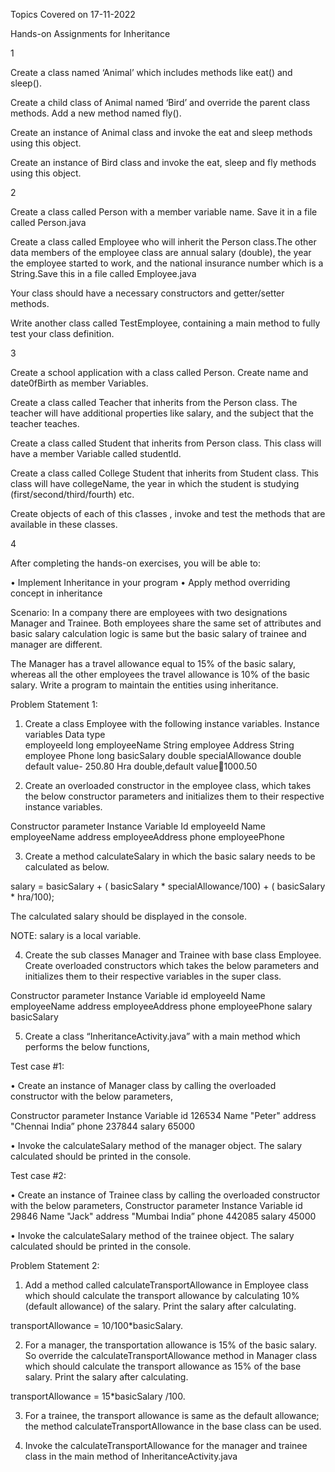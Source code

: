 Topics Covered on 17-11-2022

Hands-on Assignments for Inheritance

1

Create a class named ‘Animal’ which includes methods like eat() and sleep().

Create a child class of Animal named ‘Bird’ and override the parent class methods. Add a new method named fly().

Create an instance of Animal class and invoke the eat and sleep methods using this object.

Create an instance of Bird class and invoke the eat, sleep and fly methods using this object.

2

Create a class called Person with a member variable name. Save it in a file called Person.java

Create a class called Employee who will inherit the Person class.The other data members of the employee class are annual salary (double), the year the employee started to work, and the national insurance number which is a String.Save this in a file called Employee.java

Your class should have a necessary constructors and getter/setter methods. 

Write another class called TestEmployee, containing a main method to fully test your class definition.

3

Create a school application with a class called Person. Create name and date0fBirth as member Variables.

Create a class called Teacher that inherits from the Person class. The teacher will have additional properties like salary, and the subject that the teacher teaches.

Create a class called Student that inherits from Person class. This class will have a member Variable called studentld.

Create a class called College Student that inherits from Student class. This class will have collegeName, the year in which the student is studying (first/second/third/fourth) etc.

Create	objects	of	each  of this	c1asses ,	invoke and test the methods that are available in these classes.

4

After completing the hands-on exercises, you will be able to:

• Implement Inheritance in your program
• Apply method overriding concept in inheritance

Scenario: In a company there are employees with two designations Manager and Trainee. Both employees share the same set of attributes and basic salary calculation logic is same but the basic salary of trainee and manager are different.

The Manager has a travel allowance equal to 15% of the basic salary, whereas all the other employees the travel allowance is 10% of the basic salary. Write a program to maintain the entities using inheritance.

Problem Statement 1:

1. Create a class Employee with the following instance variables.
Instance variables                              Data type                     
employeeId                                      long
employeeName                                    String
employee Address                                String
employee Phone                                  long
basicSalary                                     double
specialAllowance double default value- 250.80
Hra double,default value1000.50

2. Create an overloaded constructor in the employee class, which takes the below constructor parameters and initializes them to their respective instance variables.

Constructor parameter                          Instance Variable
Id                                             employeeId
Name                                           employeeName
address                                        employeeAddress
phone                                          employeePhone

3. Create a method calculateSalary in which the basic salary needs to be calculated as below.

salary = basicSalary + ( basicSalary * specialAllowance/100) + ( basicSalary * hra/100);

The calculated salary should be displayed in the console.

 NOTE: salary is a local variable.
 
4. Create the sub classes Manager and Trainee with base class Employee. Create overloaded constructors which takes the below parameters and initializes them to their respective variables in the super class.

Constructor parameter                          Instance Variable
id                                             employeeId
Name                                           employeeName
address                                        employeeAddress
phone                                          employeePhone
salary                                         basicSalary

5. Create a class “InheritanceActivity.java” with a main method which performs the below functions,

Test case #1:

• Create an instance of Manager class by calling the overloaded constructor with 
the below parameters,

Constructor parameter                         Instance Variable
id                                            126534
Name                                          "Peter"
address                                       "Chennai India”
phone                                         237844
salary                                        65000

• Invoke the calculateSalary method of the manager object. 
The salary calculated should be printed in the console.

Test case #2:

• Create an instance of Trainee class by calling the overloaded constructor with the below parameters,
Constructor parameter                        Instance Variable
id                                           29846
Name                                         "Jack"
address                                      "Mumbai India”
phone                                        442085
salary                                       45000

• Invoke the calculateSalary method of the trainee object. 
The salary calculated should be printed in the console.

Problem Statement 2:

1. Add a method called calculateTransportAllowance in Employee class which should calculate the transport allowance by calculating 10% (default allowance) of the salary. Print the salary after calculating. 

transportAllowance = 10/100*basicSalary.

2. For a manager, the transportation allowance is 15% of the basic salary. So override the calculateTransportAllowance method in Manager class which should calculate the transport allowance as 15% of the base salary. Print the salary after calculating. 

transportAllowance = 15*basicSalary /100.

3. For a trainee, the transport allowance is same as the default allowance; the method calculateTransportAllowance in the base class can be used. 

4. Invoke the calculateTransportAllowance for the manager and trainee class in the main 
method of InheritanceActivity.java


